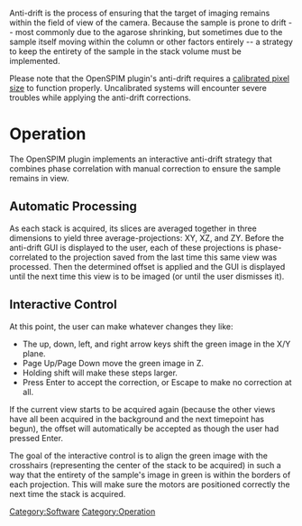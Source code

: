 Anti-drift is the process of ensuring that the target of imaging remains
within the field of view of the camera. Because the sample is prone to
drift -- most commonly due to the agarose shrinking, but sometimes due
to the sample itself moving within the column or other factors entirely
-- a strategy to keep the entirety of the sample in the stack volume
must be implemented.

Please note that the OpenSPIM plugin's anti-drift requires a [calibrated
pixel size](Pixel_Size_Calibration "wikilink") to function properly.
Uncalibrated systems will encounter severe troubles while applying the
anti-drift corrections.

# Operation

The OpenSPIM plugin implements an interactive anti-drift strategy that
combines phase correlation with manual correction to ensure the sample
remains in view.

## Automatic Processing

As each stack is acquired, its slices are averaged together in three
dimensions to yield three average-projections: XY, XZ, and ZY. Before
the anti-drift GUI is displayed to the user, each of these projections
is phase-correlated to the projection saved from the last time this same
view was processed. Then the determined offset is applied and the GUI is
displayed until the next time this view is to be imaged (or until the
user dismisses it).

## Interactive Control

At this point, the user can make whatever changes they like:

  - The up, down, left, and right arrow keys shift the green image in
    the X/Y plane.
  - Page Up/Page Down move the green image in Z.
  - Holding shift will make these steps larger.
  - Press Enter to accept the correction, or Escape to make no
    correction at all.

If the current view starts to be acquired again (because the other views
have all been acquired in the background and the next timepoint has
begun), the offset will automatically be accepted as though the user had
pressed Enter.

The goal of the interactive control is to align the green image with the
crosshairs (representing the center of the stack to be acquired) in such
a way that the entirety of the sample's image in green is within the
borders of each projection. This will make sure the motors are
positioned correctly the next time the stack is acquired.

[Category:Software](Category:Software "wikilink")
[Category:Operation](Category:Operation "wikilink")

